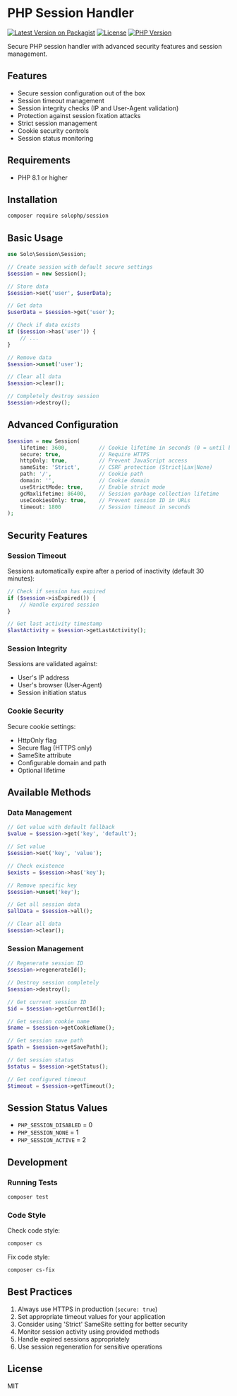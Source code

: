 # PHP Session Handler

[![Latest Version on Packagist](https://img.shields.io/packagist/v/solophp/session.svg?style=flat-square)](https://packagist.org/packages/solophp/session)
[![License](https://img.shields.io/packagist/l/solophp/session.svg?style=flat-square)](https://packagist.org/packages/solophp/session)
[![PHP Version](https://img.shields.io/packagist/php-v/solophp/session.svg?style=flat-square)](https://packagist.org/packages/solophp/session)

Secure PHP session handler with advanced security features and session management.

## Features

- Secure session configuration out of the box
- Session timeout management
- Session integrity checks (IP and User-Agent validation)
- Protection against session fixation attacks
- Strict session management
- Cookie security controls
- Session status monitoring

## Requirements

- PHP 8.1 or higher

## Installation

```bash
composer require solophp/session
```

## Basic Usage

```php
use Solo\Session\Session;

// Create session with default secure settings
$session = new Session();

// Store data
$session->set('user', $userData);

// Get data
$userData = $session->get('user');

// Check if data exists
if ($session->has('user')) {
    // ...
}

// Remove data
$session->unset('user');

// Clear all data
$session->clear();

// Completely destroy session
$session->destroy();
```

## Advanced Configuration

```php
$session = new Session(
    lifetime: 3600,          // Cookie lifetime in seconds (0 = until browser closes)
    secure: true,            // Require HTTPS
    httpOnly: true,          // Prevent JavaScript access
    sameSite: 'Strict',      // CSRF protection (Strict|Lax|None)
    path: '/',               // Cookie path
    domain: '',              // Cookie domain
    useStrictMode: true,     // Enable strict mode
    gcMaxlifetime: 86400,    // Session garbage collection lifetime
    useCookiesOnly: true,    // Prevent session ID in URLs
    timeout: 1800            // Session timeout in seconds
);
```

## Security Features

### Session Timeout
Sessions automatically expire after a period of inactivity (default 30 minutes):

```php
// Check if session has expired
if ($session->isExpired()) {
    // Handle expired session
}

// Get last activity timestamp
$lastActivity = $session->getLastActivity();
```

### Session Integrity
Sessions are validated against:
- User's IP address
- User's browser (User-Agent)
- Session initiation status

### Cookie Security
Secure cookie settings:
- HttpOnly flag
- Secure flag (HTTPS only)
- SameSite attribute
- Configurable domain and path
- Optional lifetime

## Available Methods

### Data Management
```php
// Get value with default fallback
$value = $session->get('key', 'default');

// Set value
$session->set('key', 'value');

// Check existence
$exists = $session->has('key');

// Remove specific key
$session->unset('key');

// Get all session data
$allData = $session->all();

// Clear all data
$session->clear();
```

### Session Management
```php
// Regenerate session ID
$session->regenerateId();

// Destroy session completely
$session->destroy();

// Get current session ID
$id = $session->getCurrentId();

// Get session cookie name
$name = $session->getCookieName();

// Get session save path
$path = $session->getSavePath();

// Get session status
$status = $session->getStatus();

// Get configured timeout
$timeout = $session->getTimeout();
```

## Session Status Values

- `PHP_SESSION_DISABLED` = 0
- `PHP_SESSION_NONE` = 1
- `PHP_SESSION_ACTIVE` = 2

## Development

### Running Tests

```bash
composer test
```

### Code Style

Check code style:
```bash
composer cs
```

Fix code style:
```bash
composer cs-fix
```

## Best Practices

1. Always use HTTPS in production (`secure: true`)
2. Set appropriate timeout values for your application
3. Consider using 'Strict' SameSite setting for better security
4. Monitor session activity using provided methods
5. Handle expired sessions appropriately
6. Use session regeneration for sensitive operations

## License

MIT
